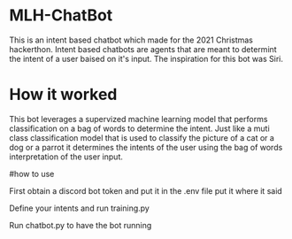 # MLH-ChatBot
This is an intent based chatbot which made for the 2021 Christmas hackerthon. Intent based chatbots are agents that are meant to determint the intent of a user baised on it's input. The inspiration for this bot was Siri. 

# How it worked
This bot leverages a supervized machine learning model that performs classification on a bag of words to determine the intent. Just like a muti class classification model that is used to classify the picture of a cat or a dog or a parrot it determines the intents of the user using the bag of words interpretation of the user input. 

#how to use

First obtain a discord bot token and put it in the .env file put it where it said <Your bot token>

Define your intents and run training.py

Run chatbot.py to have the bot running
